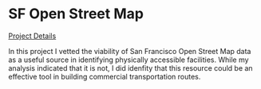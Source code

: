 # SF Open Street Map

[Project Details](https://siokcronin.github.io/SF_OSM/sf_mapOCT25.html)

In this project I vetted the viability of San Francisco Open Street Map data as a useful source in identifying physically accessible facilities. While my analysis indicated that it is not, I did idenfity that this resource could be an effective tool in building commercial transportation routes. 
